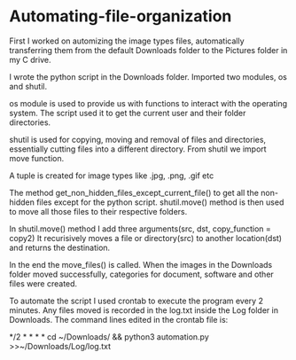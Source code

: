 # Automating-file-organization

First I worked on automizing the image types files, automatically transferring them from the default Downloads folder to the Pictures folder in my C drive. 

I wrote the python script in the Downloads folder. Imported two modules, os and shutil. 

os module is used to provide us with functions to interact with the operating system. The script used it to get the current user and their folder directories. 

shutil is used for copying, moving and removal of files and directories, essentially cutting files into a different directory. From shutil we import move function.

A tuple is created for image types like .jpg, .png, .gif etc

The method get_non_hidden_files_except_current_file() to get all the non-hidden files except for the python script. 
shutil.move() method is then used to move all those files to their respective folders.

In shutil.move() method I add three arguments(src, dst, copy_function = copy2)
It recurisively moves a file or directory(src) to another location(dst) and returns the destination. 

In the end the move_files() is called. When the images in the Downloads folder moved successfully, categories for document, software and other files were created.


To automate the script I used crontab to execute the program every 2 minutes. Any files moved is recorded in the log.txt inside the Log folder in Downloads. The command lines edited in the crontab file is: 


*/2 * * * * cd ~/Downloads/ && python3 automation.py >>~/Downloads/Log/log.txt
